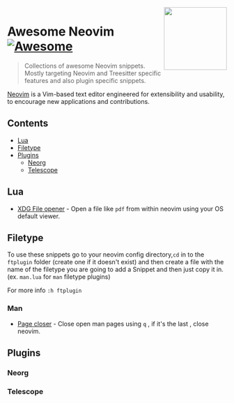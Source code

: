 <!-- lint ignore awesome-git-repo-age -->

<img src="https://neovim.io/logos/neovim-mark-flat.png" align="right" width="144" />

# Awesome Neovim [![Awesome](https://cdn.rawgit.com/sindresorhus/awesome/d7305f38d29fed78fa85652e3a63e154dd8e8829/media/badge.svg)](https://github.com/sindresorhus/awesome)

<!-- Uncomment the awesome badge when the repository is added to awesome main list.
[![Awesome](https://awesome.re/badge-flat.svg)](https://awesome.re)
-->

> Collections of awesome Neovim snippets. Mostly targeting Neovim and Treesitter specific features and also plugin specific snippets.

[Neovim](https://neovim.io/) is a Vim-based text editor engineered for extensibility and usability, to encourage new applications and contributions.

## Contents

- [Lua](#lua) 
- [Filetype](#filetype)
- [Plugins](#plugins)
    - [Neorg](#neorg)
    - [Telescope](#telescope)

## Lua
 
- [XDG File opener](lua/open_file_with_xdg_open.lua) - Open a file like `pdf` from within neovim using your OS default viewer.

## Filetype

To use these snippets go to your neovim config directory,`cd` in to
the `ftplugin` folder (create one if it doesn't exist) and then
create a file with the name of the filetype you are going to add a Snippet
and then just copy it in. (ex. `man.lua` for `man` filetype plugins) 

For more info `:h ftplugin`

### Man
- [Page closer](ftplugin/man/page_closer.lua) - Close open man pages using `q` , if it's the last , close neovim. 

## Plugins

### Neorg
### Telescope


